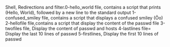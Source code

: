  Shell, Redirections and filter.0-hello_world file, contains a script that prints (Hello, World), followed by a new line to the standard output 1-confused_smiley file, contains a script that displays a confused smiley (Ôo) 2-hellofile file,contains a script that display the content of the passwd file 3-twofiles file, Display the content of passwd and hosts 4-lastlines file= Display the last 10 lines of passwd 5-firstlines, Display the first 10 lines of passwd 
